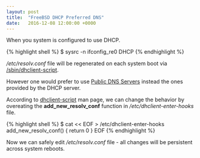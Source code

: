 ```yaml
---
layout: post
title:  "FreeBSD DHCP Preferred DNS"
date:   2016-12-08 12:00:00 +0000
---
```


When you system is configured to use DHCP.

{% highlight shell %}
$ sysrc -n ifconfig_re0 
DHCP
{% endhighlight %}

*/etc/resolv.conf* file will be regenerated on each system boot via [/sbin/dhclient-script](https://github.com/freebsd/freebsd/blob/release/11.0.0/sbin/dhclient/dhclient-script#L194).

However one would prefer to use [Public DNS Servers](https://duckduckgo.com/?q=Public+DNS+Servers&t=ffab&ia=answer&iax=1) instead the ones provided by the DHCP server.

According to [dhclient-script](https://man.freebsd.org/dhclient-script(8)#OPERATION) man page, we can change the behavior by overeating the **add_new_resolv_conf** function in */etc/dhclient-enter-hooks* file.

{% highlight shell %}
$ cat << EOF > /etc/dhclient-enter-hooks 
add_new_resolv_conf() {
       return 0
}
EOF
{% endhighlight %}

Now we can safely edit */etc/resolv.conf* file - all changes will be persistent across system reboots.

